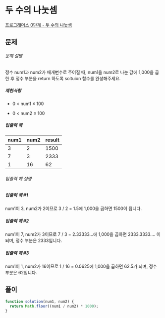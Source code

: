 # 두 수의 나눗셈

[프로그래머스 0단계 - 두 수의 나눗셈](https://school.programmers.co.kr/learn/courses/30/lessons/120806)

## 문제

###### 문제 설명

정수 num1과 num2가 매개변수로 주어질 때, num1을 num2로 나눈 값에 1,000을 곱한 후 정수 부분을 return 하도록 soltuion 함수를 완성해주세요.

##### 제한사항

- 0 < num1 ≤ 100

- 0 < num2 ≤ 100

##### 입출력 예

| num1 | num2 | result |
| ---- | ---- | ------ |
| 3    | 2    | 1500   |
| 7    | 3    | 2333   |
| 1    | 16   | 62     |

###### 입출력 예 설명

##### 입출력 예 #1

num1이 3, num2가 2이므로 3 / 2 = 1.5에 1,000을 곱하면 1500이 됩니다.

##### 입출력 예 #2

num1이 7, num2가 3이므로 7 / 3 = 2.33333...에 1,000을 곱하면 2333.3333.... 이 되며, 정수 부분은 2333입니다.

##### 입출력 예 #3

num1이 1, num2가 16이므로 1 / 16 = 0.0625에 1,000을 곱하면 62.5가 되며, 정수 부분은 62입니다.

## 풀이

```javascript
function solution(num1, num2) {
  return Math.floor((num1 / num2) * 1000);
}
```
